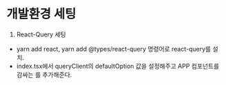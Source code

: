 # 개발환경 세팅

1. React-Query 세팅

- yarn add react, yarn add @types/react-query 명령어로 react-query를 설치.
- index.tsx에서 queryClient의 defaultOption 값을 설정해주고 APP 컴포넌트를 감싸는 <QueryClientProvider client={queryClient}>를 추가해준다.
